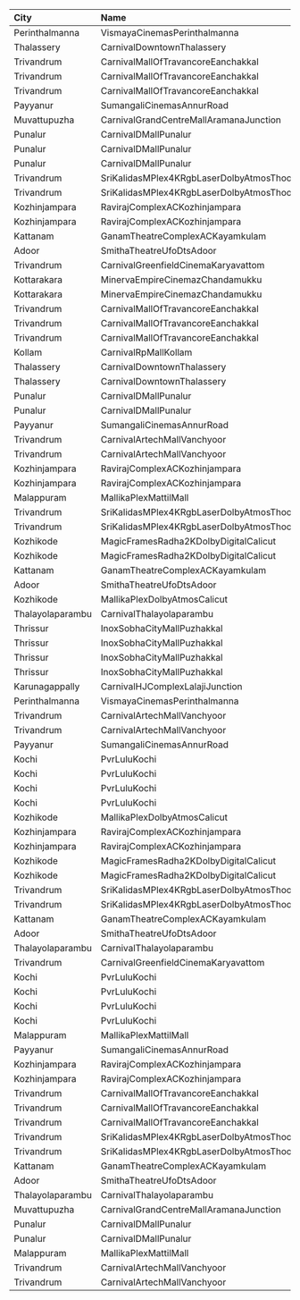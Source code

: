 | City             | Name                                                     |  Time | Type             | Price | Capacity | Booked |
| :--------------- | :------------------------------------------------------- | ----: | :--------------- | ----: | -------: | -----: |
| Perinthalmanna   | VismayaCinemasPerinthalmanna                             | 10:00 | Platinum         |  100₹ |      111 |     56 |
| Thalassery       | CarnivalDowntownThalassery                               | 10:15 | ExecutiveOffline |  100₹ |      131 |     66 |
| Trivandrum       | CarnivalMallOfTravancoreEanchakkal                       | 10:30 | NormalOffline    |  100₹ |       17 |      8 |
| Trivandrum       | CarnivalMallOfTravancoreEanchakkal                       | 10:30 | ExecutiveOffline |  160₹ |      193 |     97 |
| Trivandrum       | CarnivalMallOfTravancoreEanchakkal                       | 10:30 | Silver           |  190₹ |       97 |     49 |
| Payyanur         | SumangaliCinemasAnnurRoad                                | 10:30 | GoldenCircle     |  110₹ |      192 |     96 |
| Muvattupuzha     | CarnivalGrandCentreMallAramanaJunction                   | 10:40 | ExecutiveOffline |  100₹ |       96 |     48 |
| Punalur          | CarnivalDMallPunalur                                     | 11:00 | Silver           |  100₹ |       77 |      6 |
| Punalur          | CarnivalDMallPunalur                                     | 11:00 | Gold             |  140₹ |        6 |      0 |
| Punalur          | CarnivalDMallPunalur                                     | 11:00 | Platinum         |  180₹ |        5 |      0 |
| Trivandrum       | SriKalidasMPlex4KRgbLaserDolbyAtmosThoongamparaKattakada | 11:00 | PlatinumRecliner |  300₹ |       17 |      8 |
| Trivandrum       | SriKalidasMPlex4KRgbLaserDolbyAtmosThoongamparaKattakada | 11:00 | Gold             |  150₹ |      332 |    164 |
| Kozhinjampara    | RavirajComplexACKozhinjampara                            | 11:00 | Balcony          |  250₹ |       15 |      8 |
| Kozhinjampara    | RavirajComplexACKozhinjampara                            | 11:00 | FirstClass       |  110₹ |      215 |    108 |
| Kattanam         | GanamTheatreComplexACKayamkulam                          | 11:00 | FirstClass       |  140₹ |      202 |    202 |
| Adoor            | SmithaTheatreUfoDtsAdoor                                 | 11:00 | Reserved         |   90₹ |      399 |    377 |
| Trivandrum       | CarnivalGreenfieldCinemaKaryavattom                      | 11:10 | ExecutiveOffline |  100₹ |      145 |     75 |
| Kottarakara      | MinervaEmpireCinemazChandamukku                          | 12:45 | Executive        |  200₹ |       13 |      0 |
| Kottarakara      | MinervaEmpireCinemazChandamukku                          | 12:45 | Diamond          |  140₹ |      210 |    104 |
| Trivandrum       | CarnivalMallOfTravancoreEanchakkal                       | 13:00 | NormalOffline    |  100₹ |       17 |      8 |
| Trivandrum       | CarnivalMallOfTravancoreEanchakkal                       | 13:00 | ExecutiveOffline |  160₹ |      193 |     97 |
| Trivandrum       | CarnivalMallOfTravancoreEanchakkal                       | 13:00 | Silver           |  190₹ |       97 |     49 |
| Kollam           | CarnivalRpMallKollam                                     | 13:30 | PremiumOffline   |  150₹ |      108 |     55 |
| Thalassery       | CarnivalDowntownThalassery                               | 13:30 | ExecutiveOffline |  110₹ |      135 |     70 |
| Thalassery       | CarnivalDowntownThalassery                               | 13:30 | GoldOffline      |  180₹ |        8 |      4 |
| Punalur          | CarnivalDMallPunalur                                     | 13:30 | Silver           |  100₹ |      105 |      0 |
| Punalur          | CarnivalDMallPunalur                                     | 13:30 | Platinum         |  180₹ |        8 |      0 |
| Payyanur         | SumangaliCinemasAnnurRoad                                | 13:30 | GoldenCircle     |  110₹ |      192 |     96 |
| Trivandrum       | CarnivalArtechMallVanchyoor                              | 13:45 | ExecutiveOffline |  100₹ |       28 |     14 |
| Trivandrum       | CarnivalArtechMallVanchyoor                              | 13:45 | SilverOffline    |  150₹ |      168 |     85 |
| Kozhinjampara    | RavirajComplexACKozhinjampara                            | 14:00 | Balcony          |  250₹ |       15 |      8 |
| Kozhinjampara    | RavirajComplexACKozhinjampara                            | 14:00 | FirstClass       |  110₹ |      215 |    108 |
| Malappuram       | MallikaPlexMattilMall                                    | 14:00 | Executive        |  140₹ |       54 |     24 |
| Trivandrum       | SriKalidasMPlex4KRgbLaserDolbyAtmosThoongamparaKattakada | 14:30 | PlatinumRecliner |  300₹ |       17 |      8 |
| Trivandrum       | SriKalidasMPlex4KRgbLaserDolbyAtmosThoongamparaKattakada | 14:30 | Gold             |  150₹ |      332 |    164 |
| Kozhikode        | MagicFramesRadha2KDolbyDigitalCalicut                    | 14:30 | Balcony          |  150₹ |      140 |     87 |
| Kozhikode        | MagicFramesRadha2KDolbyDigitalCalicut                    | 14:30 | FirstClass       |  130₹ |      635 |    386 |
| Kattanam         | GanamTheatreComplexACKayamkulam                          | 14:30 | FirstClass       |  140₹ |      202 |    202 |
| Adoor            | SmithaTheatreUfoDtsAdoor                                 | 14:30 | Reserved         |   90₹ |      399 |    377 |
| Kozhikode        | MallikaPlexDolbyAtmosCalicut                             | 14:45 | Executive        |  140₹ |      163 |     81 |
| Thalayolaparambu | CarnivalThalayolaparambu                                 | 15:45 | Gold             |  110₹ |      144 |     72 |
| Thrissur         | InoxSobhaCityMallPuzhakkal                               | 15:50 | RoyalRecliner    |  290₹ |        5 |      0 |
| Thrissur         | InoxSobhaCityMallPuzhakkal                               | 15:50 | Royal            |  170₹ |        4 |      0 |
| Thrissur         | InoxSobhaCityMallPuzhakkal                               | 15:50 | Club             |  170₹ |       31 |      0 |
| Thrissur         | InoxSobhaCityMallPuzhakkal                               | 15:50 | Executive        |  130₹ |        9 |      0 |
| Karunagappally   | CarnivalHJComplexLalajiJunction                          | 16:00 | ClassicOffline   |  100₹ |      194 |     98 |
| Perinthalmanna   | VismayaCinemasPerinthalmanna                             | 16:00 | Platinum         |  100₹ |      111 |     56 |
| Trivandrum       | CarnivalArtechMallVanchyoor                              | 16:15 | ExecutiveOffline |  100₹ |       28 |     14 |
| Trivandrum       | CarnivalArtechMallVanchyoor                              | 16:15 | SilverOffline    |  150₹ |      168 |     85 |
| Payyanur         | SumangaliCinemasAnnurRoad                                | 16:30 | GoldenCircle     |  110₹ |      192 |     96 |
| Kochi            | PvrLuluKochi                                             | 16:35 | Classic          |  140₹ |       54 |     27 |
| Kochi            | PvrLuluKochi                                             | 16:35 | ClassicPlus      |  160₹ |      108 |     56 |
| Kochi            | PvrLuluKochi                                             | 16:35 | Prime            |  190₹ |      125 |     63 |
| Kochi            | PvrLuluKochi                                             | 16:35 | Recliner         |  350₹ |       14 |      8 |
| Kozhikode        | MallikaPlexDolbyAtmosCalicut                             | 17:15 | Executive        |  140₹ |      163 |     81 |
| Kozhinjampara    | RavirajComplexACKozhinjampara                            | 18:00 | Balcony          |  250₹ |       15 |      8 |
| Kozhinjampara    | RavirajComplexACKozhinjampara                            | 18:00 | FirstClass       |  110₹ |      215 |    108 |
| Kozhikode        | MagicFramesRadha2KDolbyDigitalCalicut                    | 18:00 | Balcony          |  150₹ |      140 |     87 |
| Kozhikode        | MagicFramesRadha2KDolbyDigitalCalicut                    | 18:00 | FirstClass       |  130₹ |      635 |    386 |
| Trivandrum       | SriKalidasMPlex4KRgbLaserDolbyAtmosThoongamparaKattakada | 18:15 | PlatinumRecliner |  300₹ |       17 |      8 |
| Trivandrum       | SriKalidasMPlex4KRgbLaserDolbyAtmosThoongamparaKattakada | 18:15 | Gold             |  150₹ |      332 |    164 |
| Kattanam         | GanamTheatreComplexACKayamkulam                          | 18:15 | FirstClass       |  140₹ |      202 |    202 |
| Adoor            | SmithaTheatreUfoDtsAdoor                                 | 18:30 | Reserved         |   90₹ |      399 |    377 |
| Thalayolaparambu | CarnivalThalayolaparambu                                 | 19:00 | Gold             |  110₹ |      144 |     72 |
| Trivandrum       | CarnivalGreenfieldCinemaKaryavattom                      | 19:20 | ExecutiveOffline |  160₹ |      132 |     66 |
| Kochi            | PvrLuluKochi                                             | 19:20 | Classic          |  140₹ |       39 |     19 |
| Kochi            | PvrLuluKochi                                             | 19:20 | ClassicPlus      |  160₹ |       91 |     46 |
| Kochi            | PvrLuluKochi                                             | 19:20 | Prime            |  190₹ |       64 |     36 |
| Kochi            | PvrLuluKochi                                             | 19:20 | Recliner         |  350₹ |        9 |      6 |
| Malappuram       | MallikaPlexMattilMall                                    | 19:30 | Executive        |  140₹ |       54 |     24 |
| Payyanur         | SumangaliCinemasAnnurRoad                                | 19:30 | GoldenCircle     |  110₹ |      192 |     97 |
| Kozhinjampara    | RavirajComplexACKozhinjampara                            | 21:00 | Balcony          |  250₹ |       15 |      8 |
| Kozhinjampara    | RavirajComplexACKozhinjampara                            | 21:00 | FirstClass       |  110₹ |      215 |    108 |
| Trivandrum       | CarnivalMallOfTravancoreEanchakkal                       | 21:20 | NormalOffline    |  100₹ |       17 |      8 |
| Trivandrum       | CarnivalMallOfTravancoreEanchakkal                       | 21:20 | ExecutiveOffline |  160₹ |      193 |     97 |
| Trivandrum       | CarnivalMallOfTravancoreEanchakkal                       | 21:20 | Silver           |  190₹ |       97 |     49 |
| Trivandrum       | SriKalidasMPlex4KRgbLaserDolbyAtmosThoongamparaKattakada | 21:30 | PlatinumRecliner |  300₹ |       17 |      8 |
| Trivandrum       | SriKalidasMPlex4KRgbLaserDolbyAtmosThoongamparaKattakada | 21:30 | Gold             |  150₹ |      332 |    164 |
| Kattanam         | GanamTheatreComplexACKayamkulam                          | 21:30 | FirstClass       |  140₹ |      202 |    202 |
| Adoor            | SmithaTheatreUfoDtsAdoor                                 | 21:30 | Reserved         |   90₹ |      399 |    377 |
| Thalayolaparambu | CarnivalThalayolaparambu                                 | 21:45 | Gold             |  110₹ |      144 |     72 |
| Muvattupuzha     | CarnivalGrandCentreMallAramanaJunction                   | 21:45 | ExecutiveOffline |  150₹ |       96 |     48 |
| Punalur          | CarnivalDMallPunalur                                     | 21:55 | Silver           |  130₹ |      105 |      0 |
| Punalur          | CarnivalDMallPunalur                                     | 21:55 | Platinum         |  200₹ |        8 |      0 |
| Malappuram       | MallikaPlexMattilMall                                    | 22:00 | Executive        |  140₹ |       54 |     24 |
| Trivandrum       | CarnivalArtechMallVanchyoor                              | 22:30 | ExecutiveOffline |  100₹ |       26 |     13 |
| Trivandrum       | CarnivalArtechMallVanchyoor                              | 22:30 | SilverOffline    |  150₹ |      147 |     73 |